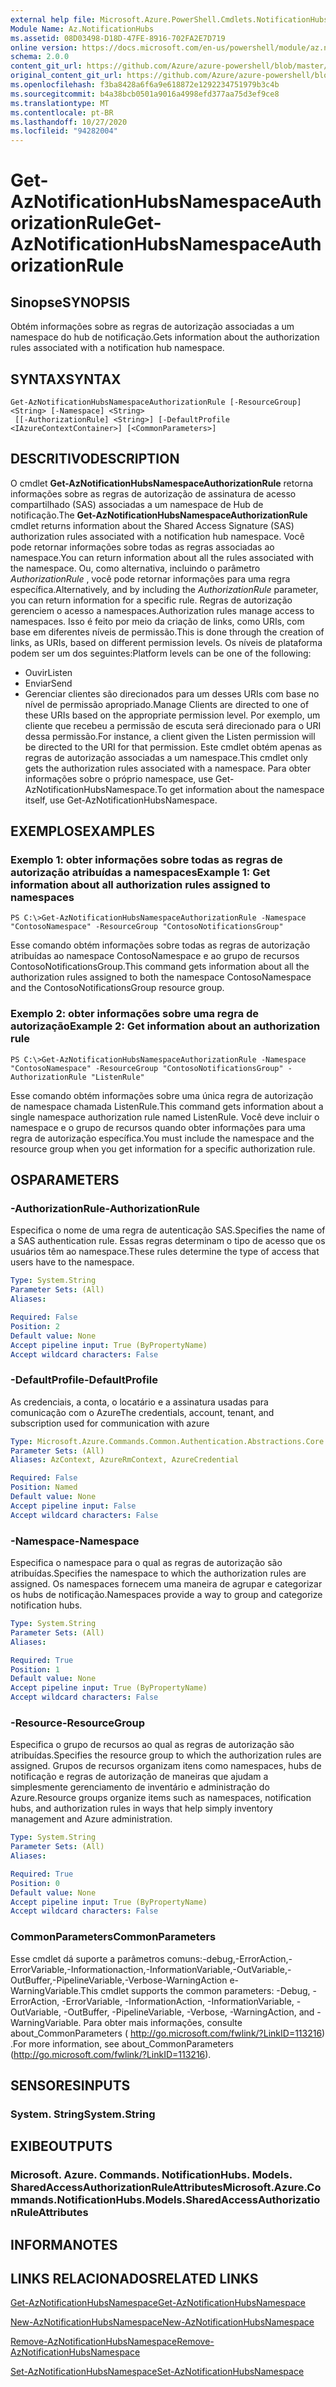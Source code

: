 ```yaml
---
external help file: Microsoft.Azure.PowerShell.Cmdlets.NotificationHubs.dll-Help.xml
Module Name: Az.NotificationHubs
ms.assetid: 08D03498-D18D-47FE-8916-702FA2E7D719
online version: https://docs.microsoft.com/en-us/powershell/module/az.notificationhubs/get-aznotificationhubsnamespaceauthorizationrule
schema: 2.0.0
content_git_url: https://github.com/Azure/azure-powershell/blob/master/src/NotificationHubs/NotificationHubs/help/Get-AzNotificationHubsNamespaceAuthorizationRule.md
original_content_git_url: https://github.com/Azure/azure-powershell/blob/master/src/NotificationHubs/NotificationHubs/help/Get-AzNotificationHubsNamespaceAuthorizationRule.md
ms.openlocfilehash: f3ba8428a6f6a9e618872e1292234751979b3c4b
ms.sourcegitcommit: b4a38bcb0501a9016a4998efd377aa75d3ef9ce8
ms.translationtype: MT
ms.contentlocale: pt-BR
ms.lasthandoff: 10/27/2020
ms.locfileid: "94282004"
---
```

# <span data-ttu-id="d4a96-101">Get-AzNotificationHubsNamespaceAuthorizationRule</span><span class="sxs-lookup"><span data-stu-id="d4a96-101">Get-AzNotificationHubsNamespaceAuthorizationRule</span></span>

## <span data-ttu-id="d4a96-102">Sinopse</span><span class="sxs-lookup"><span data-stu-id="d4a96-102">SYNOPSIS</span></span>
<span data-ttu-id="d4a96-103">Obtém informações sobre as regras de autorização associadas a um namespace do hub de notificação.</span><span class="sxs-lookup"><span data-stu-id="d4a96-103">Gets information about the authorization rules associated with a notification hub namespace.</span></span>

## <span data-ttu-id="d4a96-104">SYNTAX</span><span class="sxs-lookup"><span data-stu-id="d4a96-104">SYNTAX</span></span>

```
Get-AzNotificationHubsNamespaceAuthorizationRule [-ResourceGroup] <String> [-Namespace] <String>
 [[-AuthorizationRule] <String>] [-DefaultProfile <IAzureContextContainer>] [<CommonParameters>]
```

## <span data-ttu-id="d4a96-105">DESCRITIVO</span><span class="sxs-lookup"><span data-stu-id="d4a96-105">DESCRIPTION</span></span>
<span data-ttu-id="d4a96-106">O cmdlet **Get-AzNotificationHubsNamespaceAuthorizationRule** retorna informações sobre as regras de autorização de assinatura de acesso compartilhado (SAS) associadas a um namespace de Hub de notificação.</span><span class="sxs-lookup"><span data-stu-id="d4a96-106">The **Get-AzNotificationHubsNamespaceAuthorizationRule** cmdlet returns information about the Shared Access Signature (SAS) authorization rules associated with a notification hub namespace.</span></span>
<span data-ttu-id="d4a96-107">Você pode retornar informações sobre todas as regras associadas ao namespace.</span><span class="sxs-lookup"><span data-stu-id="d4a96-107">You can return information about all the rules associated with the namespace.</span></span>
<span data-ttu-id="d4a96-108">Ou, como alternativa, incluindo o parâmetro *AuthorizationRule* , você pode retornar informações para uma regra específica.</span><span class="sxs-lookup"><span data-stu-id="d4a96-108">Alternatively, and by including the *AuthorizationRule* parameter, you can return information for a specific rule.</span></span>
<span data-ttu-id="d4a96-109">Regras de autorização gerenciem o acesso a namespaces.</span><span class="sxs-lookup"><span data-stu-id="d4a96-109">Authorization rules manage access to namespaces.</span></span>
<span data-ttu-id="d4a96-110">Isso é feito por meio da criação de links, como URIs, com base em diferentes níveis de permissão.</span><span class="sxs-lookup"><span data-stu-id="d4a96-110">This is done through the creation of links, as URIs, based on different permission levels.</span></span>
<span data-ttu-id="d4a96-111">Os níveis de plataforma podem ser um dos seguintes:</span><span class="sxs-lookup"><span data-stu-id="d4a96-111">Platform levels can be one of the following:</span></span> 
- <span data-ttu-id="d4a96-112">Ouvir</span><span class="sxs-lookup"><span data-stu-id="d4a96-112">Listen</span></span>
- <span data-ttu-id="d4a96-113">Enviar</span><span class="sxs-lookup"><span data-stu-id="d4a96-113">Send</span></span>
- <span data-ttu-id="d4a96-114">Gerenciar clientes são direcionados para um desses URIs com base no nível de permissão apropriado.</span><span class="sxs-lookup"><span data-stu-id="d4a96-114">Manage Clients are directed to one of these URIs based on the appropriate permission level.</span></span>
<span data-ttu-id="d4a96-115">Por exemplo, um cliente que recebeu a permissão de escuta será direcionado para o URI dessa permissão.</span><span class="sxs-lookup"><span data-stu-id="d4a96-115">For instance, a client given the Listen permission will be directed to the URI for that permission.</span></span>
<span data-ttu-id="d4a96-116">Este cmdlet obtém apenas as regras de autorização associadas a um namespace.</span><span class="sxs-lookup"><span data-stu-id="d4a96-116">This cmdlet only gets the authorization rules associated with a namespace.</span></span>
<span data-ttu-id="d4a96-117">Para obter informações sobre o próprio namespace, use Get-AzNotificationHubsNamespace.</span><span class="sxs-lookup"><span data-stu-id="d4a96-117">To get information about the namespace itself, use Get-AzNotificationHubsNamespace.</span></span>

## <span data-ttu-id="d4a96-118">EXEMPLOS</span><span class="sxs-lookup"><span data-stu-id="d4a96-118">EXAMPLES</span></span>

### <span data-ttu-id="d4a96-119">Exemplo 1: obter informações sobre todas as regras de autorização atribuídas a namespaces</span><span class="sxs-lookup"><span data-stu-id="d4a96-119">Example 1: Get information about all authorization rules assigned to namespaces</span></span>
```
PS C:\>Get-AzNotificationHubsNamespaceAuthorizationRule -Namespace "ContosoNamespace" -ResourceGroup "ContosoNotificationsGroup"
```

<span data-ttu-id="d4a96-120">Esse comando obtém informações sobre todas as regras de autorização atribuídas ao namespace ContosoNamespace e ao grupo de recursos ContosoNotificationsGroup.</span><span class="sxs-lookup"><span data-stu-id="d4a96-120">This command gets information about all the authorization rules assigned to both the namespace ContosoNamespace and the ContosoNotificationsGroup resource group.</span></span>

### <span data-ttu-id="d4a96-121">Exemplo 2: obter informações sobre uma regra de autorização</span><span class="sxs-lookup"><span data-stu-id="d4a96-121">Example 2: Get information about an authorization rule</span></span>
```
PS C:\>Get-AzNotificationHubsNamespaceAuthorizationRule -Namespace "ContosoNamespace" -ResourceGroup "ContosoNotificationsGroup" -AuthorizationRule "ListenRule"
```

<span data-ttu-id="d4a96-122">Esse comando obtém informações sobre uma única regra de autorização de namespace chamada ListenRule.</span><span class="sxs-lookup"><span data-stu-id="d4a96-122">This command gets information about a single namespace authorization rule named ListenRule.</span></span>
<span data-ttu-id="d4a96-123">Você deve incluir o namespace e o grupo de recursos quando obter informações para uma regra de autorização específica.</span><span class="sxs-lookup"><span data-stu-id="d4a96-123">You must include the namespace and the resource group when you get information for a specific authorization rule.</span></span>

## <span data-ttu-id="d4a96-124">OS</span><span class="sxs-lookup"><span data-stu-id="d4a96-124">PARAMETERS</span></span>

### <span data-ttu-id="d4a96-125">-AuthorizationRule</span><span class="sxs-lookup"><span data-stu-id="d4a96-125">-AuthorizationRule</span></span>
<span data-ttu-id="d4a96-126">Especifica o nome de uma regra de autenticação SAS.</span><span class="sxs-lookup"><span data-stu-id="d4a96-126">Specifies the name of a SAS authentication rule.</span></span>
<span data-ttu-id="d4a96-127">Essas regras determinam o tipo de acesso que os usuários têm ao namespace.</span><span class="sxs-lookup"><span data-stu-id="d4a96-127">These rules determine the type of access that users have to the namespace.</span></span>

```yaml
Type: System.String
Parameter Sets: (All)
Aliases:

Required: False
Position: 2
Default value: None
Accept pipeline input: True (ByPropertyName)
Accept wildcard characters: False
```

### <span data-ttu-id="d4a96-128">-DefaultProfile</span><span class="sxs-lookup"><span data-stu-id="d4a96-128">-DefaultProfile</span></span>
<span data-ttu-id="d4a96-129">As credenciais, a conta, o locatário e a assinatura usadas para comunicação com o Azure</span><span class="sxs-lookup"><span data-stu-id="d4a96-129">The credentials, account, tenant, and subscription used for communication with azure</span></span>

```yaml
Type: Microsoft.Azure.Commands.Common.Authentication.Abstractions.Core.IAzureContextContainer
Parameter Sets: (All)
Aliases: AzContext, AzureRmContext, AzureCredential

Required: False
Position: Named
Default value: None
Accept pipeline input: False
Accept wildcard characters: False
```

### <span data-ttu-id="d4a96-130">-Namespace</span><span class="sxs-lookup"><span data-stu-id="d4a96-130">-Namespace</span></span>
<span data-ttu-id="d4a96-131">Especifica o namespace para o qual as regras de autorização são atribuídas.</span><span class="sxs-lookup"><span data-stu-id="d4a96-131">Specifies the namespace to which the authorization rules are assigned.</span></span>
<span data-ttu-id="d4a96-132">Os namespaces fornecem uma maneira de agrupar e categorizar os hubs de notificação.</span><span class="sxs-lookup"><span data-stu-id="d4a96-132">Namespaces provide a way to group and categorize notification hubs.</span></span>

```yaml
Type: System.String
Parameter Sets: (All)
Aliases:

Required: True
Position: 1
Default value: None
Accept pipeline input: True (ByPropertyName)
Accept wildcard characters: False
```

### <span data-ttu-id="d4a96-133">-Resource</span><span class="sxs-lookup"><span data-stu-id="d4a96-133">-ResourceGroup</span></span>
<span data-ttu-id="d4a96-134">Especifica o grupo de recursos ao qual as regras de autorização são atribuídas.</span><span class="sxs-lookup"><span data-stu-id="d4a96-134">Specifies the resource group to which the authorization rules are assigned.</span></span>
<span data-ttu-id="d4a96-135">Grupos de recursos organizam itens como namespaces, hubs de notificação e regras de autorização de maneiras que ajudam a simplesmente gerenciamento de inventário e administração do Azure.</span><span class="sxs-lookup"><span data-stu-id="d4a96-135">Resource groups organize items such as namespaces, notification hubs, and authorization rules in ways that help simply inventory management and Azure administration.</span></span>

```yaml
Type: System.String
Parameter Sets: (All)
Aliases:

Required: True
Position: 0
Default value: None
Accept pipeline input: True (ByPropertyName)
Accept wildcard characters: False
```

### <span data-ttu-id="d4a96-136">CommonParameters</span><span class="sxs-lookup"><span data-stu-id="d4a96-136">CommonParameters</span></span>
<span data-ttu-id="d4a96-137">Esse cmdlet dá suporte a parâmetros comuns:-debug,-ErrorAction,-ErrorVariable,-Informationaction,-InformationVariable,-OutVariable,-OutBuffer,-PipelineVariable,-Verbose-WarningAction e-WarningVariable.</span><span class="sxs-lookup"><span data-stu-id="d4a96-137">This cmdlet supports the common parameters: -Debug, -ErrorAction, -ErrorVariable, -InformationAction, -InformationVariable, -OutVariable, -OutBuffer, -PipelineVariable, -Verbose, -WarningAction, and -WarningVariable.</span></span> <span data-ttu-id="d4a96-138">Para obter mais informações, consulte about_CommonParameters ( http://go.microsoft.com/fwlink/?LinkID=113216) .</span><span class="sxs-lookup"><span data-stu-id="d4a96-138">For more information, see about_CommonParameters (http://go.microsoft.com/fwlink/?LinkID=113216).</span></span>

## <span data-ttu-id="d4a96-139">SENSORES</span><span class="sxs-lookup"><span data-stu-id="d4a96-139">INPUTS</span></span>

### <span data-ttu-id="d4a96-140">System. String</span><span class="sxs-lookup"><span data-stu-id="d4a96-140">System.String</span></span>

## <span data-ttu-id="d4a96-141">EXIBE</span><span class="sxs-lookup"><span data-stu-id="d4a96-141">OUTPUTS</span></span>

### <span data-ttu-id="d4a96-142">Microsoft. Azure. Commands. NotificationHubs. Models. SharedAccessAuthorizationRuleAttributes</span><span class="sxs-lookup"><span data-stu-id="d4a96-142">Microsoft.Azure.Commands.NotificationHubs.Models.SharedAccessAuthorizationRuleAttributes</span></span>

## <span data-ttu-id="d4a96-143">INFORMA</span><span class="sxs-lookup"><span data-stu-id="d4a96-143">NOTES</span></span>

## <span data-ttu-id="d4a96-144">LINKS RELACIONADOS</span><span class="sxs-lookup"><span data-stu-id="d4a96-144">RELATED LINKS</span></span>

[<span data-ttu-id="d4a96-145">Get-AzNotificationHubsNamespace</span><span class="sxs-lookup"><span data-stu-id="d4a96-145">Get-AzNotificationHubsNamespace</span></span>](./Get-AzNotificationHubsNamespace.md)

[<span data-ttu-id="d4a96-146">New-AzNotificationHubsNamespace</span><span class="sxs-lookup"><span data-stu-id="d4a96-146">New-AzNotificationHubsNamespace</span></span>](./New-AzNotificationHubsNamespace.md)

[<span data-ttu-id="d4a96-147">Remove-AzNotificationHubsNamespace</span><span class="sxs-lookup"><span data-stu-id="d4a96-147">Remove-AzNotificationHubsNamespace</span></span>](./Remove-AzNotificationHubsNamespace.md)

[<span data-ttu-id="d4a96-148">Set-AzNotificationHubsNamespace</span><span class="sxs-lookup"><span data-stu-id="d4a96-148">Set-AzNotificationHubsNamespace</span></span>](./Set-AzNotificationHubsNamespace.md)


